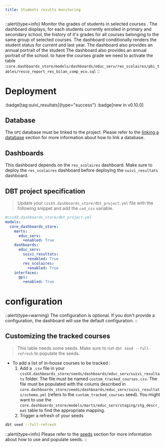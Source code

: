 ```yaml
---
title: Students results monitoring
---
```


::alert{type=info}
Monitor the grades of students in selected courses . The dashboard displays, for each students currently enrolled in primary and secondary school, the history of it's grades for all courses belonging to the same group of selected courses. The dashboard conditionally renders the student status for current and last year.
The dashboard also provides an annual portrait of the student
The dashboard also provides an annual portrait of the school. to have the courses grade we need to activate the table :`core.dashboards_store/models/dashboards/educ_serv/res_scolaires/pbi_tables/resco_report_res_bilan_comp_eco.sql`
::

# Deployment

:badge[tag:suivi_resultats]{type="success"}
:badge[new in v0.10.0]

## Database

The `GPI` database must be linked to the project. Please refer to the [linking a database](/using/configuration/databases) section for more information about how to link a database.

## Dashboards

This dashboard depends on the `res_scolaires` dashboard. Make sure to deploy the `res_scolaires` dashboard before deploying the `suivi_resultats` dashboard.

## DBT project specification

> Update your `cssXX.dashboards_store/dbt_project.yml` file with the following snippet and add the `cod_css` variable.

```yaml
#cssXX.dashboards_store/dbt_project.yml
models:
  core_dashboards_store:
    marts:
      educ_serv:
        +enabled: True
    dashboards:
      educ_serv:
        suivi_resultats:
          +enabled: True
        res_scolaires:
          +enabled: True
    interfaces:
      gpi:
        +enabled: True
```

# configuration

::alert{type=warning}
The configuration is optional. If you don't provide a configuration, the dashboard will use the default configuration.
::

## Customizing the tracked courses

> This table needs some seeds. Make sure to run `dbt seed --full-refresh` to populate the seeds.

- To add a list of in-house courses to be tracked :
  1. Add a `.csv` file in your `cssXX.dashboards_store/seeds/dashboards/educ_serv/suivi_resultats` folder. The file must be named `custom_tracked_courses.csv`. The file must be populated with the colums described in `core.dashboards_store/seeds/dashboards/educ_serv/suivi_resultats/schema.yml` (refers to the `custom_tracked_courses` seed). You might want to use the `core.dashboards_store/models/marts/educ_serv/staging/stg_descr_mat` table to find the appropriate mapping.
  2. Trigger a refresh of your seeds

```bash
dbt seed --full-refresh
```

::alert{type=info}
Please refer to the [seeds](/using/marts/seeds) section for more information about how to use and populate seeds.
::
